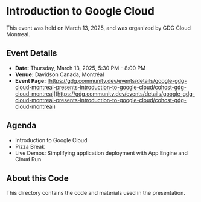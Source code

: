 # Introduction to Google Cloud

This event was held on March 13, 2025, and was organized by GDG Cloud Montreal.

## Event Details

-   **Date:** Thursday, March 13, 2025, 5:30 PM - 8:00 PM
-   **Venue:** Davidson Canada, Montréal
-   **Event Page:** [https://gdg.community.dev/events/details/google-gdg-cloud-montreal-presents-introduction-to-google-cloud/cohost-gdg-cloud-montreal](https://gdg.community.dev/events/details/google-gdg-cloud-montreal-presents-introduction-to-google-cloud/cohost-gdg-cloud-montreal)

## Agenda

-   Introduction to Google Cloud
-   Pizza Break
-   Live Demos: Simplifying application deployment with App Engine and Cloud Run

## About this Code

This directory contains the code and materials used in the presentation.
